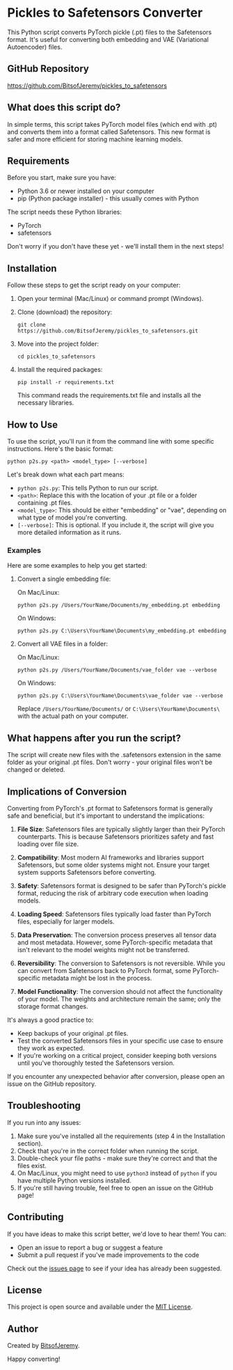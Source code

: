 # Pickles to Safetensors Converter

This Python script converts PyTorch pickle (.pt) files to the Safetensors format. It's useful for converting both embedding and VAE (Variational Autoencoder) files.

## GitHub Repository

https://github.com/BitsofJeremy/pickles_to_safetensors

## What does this script do?

In simple terms, this script takes PyTorch model files (which end with .pt) and converts them into a format called Safetensors. This new format is safer and more efficient for storing machine learning models.

## Requirements

Before you start, make sure you have:

- Python 3.6 or newer installed on your computer
- pip (Python package installer) - this usually comes with Python

The script needs these Python libraries:
- PyTorch
- safetensors

Don't worry if you don't have these yet - we'll install them in the next steps!

## Installation

Follow these steps to get the script ready on your computer:

1. Open your terminal (Mac/Linux) or command prompt (Windows).

2. Clone (download) the repository:
   ```
   git clone https://github.com/BitsofJeremy/pickles_to_safetensors.git
   ```

3. Move into the project folder:
   ```
   cd pickles_to_safetensors
   ```

4. Install the required packages:
   ```
   pip install -r requirements.txt
   ```
   This command reads the requirements.txt file and installs all the necessary libraries.

## How to Use

To use the script, you'll run it from the command line with some specific instructions. Here's the basic format:

```
python p2s.py <path> <model_type> [--verbose]
```

Let's break down what each part means:
- `python p2s.py`: This tells Python to run our script.
- `<path>`: Replace this with the location of your .pt file or a folder containing .pt files.
- `<model_type>`: This should be either "embedding" or "vae", depending on what type of model you're converting.
- `[--verbose]`: This is optional. If you include it, the script will give you more detailed information as it runs.

### Examples

Here are some examples to help you get started:

1. Convert a single embedding file:

   On Mac/Linux:
   ```
   python p2s.py /Users/YourName/Documents/my_embedding.pt embedding
   ```

   On Windows:
   ```
   python p2s.py C:\Users\YourName\Documents\my_embedding.pt embedding
   ```

2. Convert all VAE files in a folder:

   On Mac/Linux:
   ```
   python p2s.py /Users/YourName/Documents/vae_folder vae --verbose
   ```

   On Windows:
   ```
   python p2s.py C:\Users\YourName\Documents\vae_folder vae --verbose
   ```

   Replace `/Users/YourName/Documents/` or `C:\Users\YourName\Documents\` with the actual path on your computer.

## What happens after you run the script?

The script will create new files with the .safetensors extension in the same folder as your original .pt files. Don't worry - your original files won't be changed or deleted.

## Implications of Conversion

Converting from PyTorch's .pt format to Safetensors format is generally safe and beneficial, but it's important to understand the implications:

1. **File Size**: Safetensors files are typically slightly larger than their PyTorch counterparts. This is because Safetensors prioritizes safety and fast loading over file size.

2. **Compatibility**: Most modern AI frameworks and libraries support Safetensors, but some older systems might not. Ensure your target system supports Safetensors before converting.

3. **Safety**: Safetensors format is designed to be safer than PyTorch's pickle format, reducing the risk of arbitrary code execution when loading models.

4. **Loading Speed**: Safetensors files typically load faster than PyTorch files, especially for larger models.

5. **Data Preservation**: The conversion process preserves all tensor data and most metadata. However, some PyTorch-specific metadata that isn't relevant to the model weights might not be transferred.

6. **Reversibility**: The conversion to Safetensors is not reversible. While you can convert from Safetensors back to PyTorch format, some PyTorch-specific metadata might be lost in the process.

7. **Model Functionality**: The conversion should not affect the functionality of your model. The weights and architecture remain the same; only the storage format changes.

It's always a good practice to:
- Keep backups of your original .pt files.
- Test the converted Safetensors files in your specific use case to ensure they work as expected.
- If you're working on a critical project, consider keeping both versions until you've thoroughly tested the Safetensors version.

If you encounter any unexpected behavior after conversion, please open an issue on the GitHub repository.

## Troubleshooting

If you run into any issues:
1. Make sure you've installed all the requirements (step 4 in the Installation section).
2. Check that you're in the correct folder when running the script.
3. Double-check your file paths - make sure they're correct and that the files exist.
4. On Mac/Linux, you might need to use `python3` instead of `python` if you have multiple Python versions installed.
5. If you're still having trouble, feel free to open an issue on the GitHub page!

## Contributing

If you have ideas to make this script better, we'd love to hear them! You can:
- Open an issue to report a bug or suggest a feature
- Submit a pull request if you've made improvements to the code

Check out the [issues page](https://github.com/BitsofJeremy/pickles_to_safetensors/issues) to see if your idea has already been suggested.

## License

This project is open source and available under the [MIT License](LICENSE).

## Author

Created by [BitsofJeremy](https://github.com/BitsofJeremy).

Happy converting!